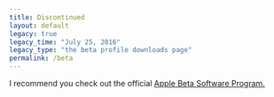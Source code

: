 ```yaml
---
title: Discontinued
layout: default
legacy: true
legacy_time: "July 25, 2016"
legacy_type: "the beta profile downloads page"
permalink: /beta
---
```


I recommend you check out the official [Apple Beta Software Program.](https://beta.apple.com/sp/betaprogram/)
